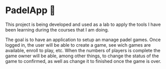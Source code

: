 # PadelApp :tennis:
This project is being developed and used as a lab to apply the tools I have been learning during the courses that I am doing.

The goal is to have an application to setup an manage padel games. 
Once logged in, the user will be able to create a game, see wich games are available, enroll to play, etc. 
When the numbers of players is complete the game owner will be able, among other things, to change the status of the game to confirmed, as well as change it to finished once the game is over.
